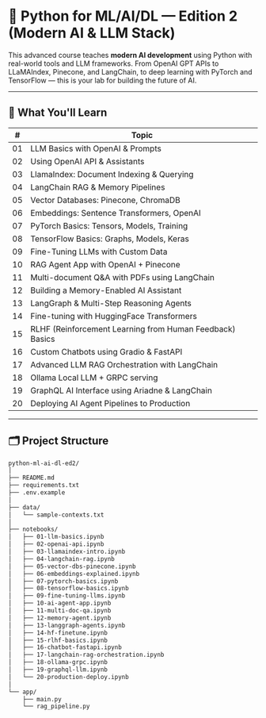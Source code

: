 # 🚀 Python for ML/AI/DL — Edition 2 (Modern AI & LLM Stack)

This advanced course teaches **modern AI development** using Python with real-world tools and LLM frameworks. From OpenAI GPT APIs to LLaMAIndex, Pinecone, and LangChain, to deep learning with PyTorch and TensorFlow — this is your lab for building the future of AI.

---

## 🧠 What You'll Learn

| # | Topic |
|----|------------------------------|
| 01 | LLM Basics with OpenAI & Prompts |
| 02 | Using OpenAI API & Assistants |
| 03 | LlamaIndex: Document Indexing & Querying |
| 04 | LangChain RAG & Memory Pipelines |
| 05 | Vector Databases: Pinecone, ChromaDB |
| 06 | Embeddings: Sentence Transformers, OpenAI |
| 07 | PyTorch Basics: Tensors, Models, Training |
| 08 | TensorFlow Basics: Graphs, Models, Keras |
| 09 | Fine-Tuning LLMs with Custom Data |
| 10 | RAG Agent App with OpenAI + Pinecone |
| 11 | Multi-document Q&A with PDFs using LangChain |
| 12 | Building a Memory-Enabled AI Assistant |
| 13 | LangGraph & Multi-Step Reasoning Agents |
| 14 | Fine-tuning with HuggingFace Transformers |
| 15 | RLHF (Reinforcement Learning from Human Feedback) Basics |
| 16 | Custom Chatbots using Gradio & FastAPI |
| 17 | Advanced LLM RAG Orchestration with LangChain |
| 18 | Ollama Local LLM + GRPC serving |
| 19 | GraphQL AI Interface using Ariadne & LangChain |
| 20 | Deploying AI Agent Pipelines to Production |

---

## 🗂️ Project Structure

```bash
python-ml-ai-dl-ed2/
│
├── README.md
├── requirements.txt
├── .env.example
│
├── data/
│   └── sample-contexts.txt
│
├── notebooks/
│   ├── 01-llm-basics.ipynb
│   ├── 02-openai-api.ipynb
│   ├── 03-llamaindex-intro.ipynb
│   ├── 04-langchain-rag.ipynb
│   ├── 05-vector-dbs-pinecone.ipynb
│   ├── 06-embeddings-explained.ipynb
│   ├── 07-pytorch-basics.ipynb
│   ├── 08-tensorflow-basics.ipynb
│   ├── 09-fine-tuning-llms.ipynb
│   ├── 10-ai-agent-app.ipynb
│   ├── 11-multi-doc-qa.ipynb
│   ├── 12-memory-agent.ipynb
│   ├── 13-langgraph-agents.ipynb
│   ├── 14-hf-finetune.ipynb
│   ├── 15-rlhf-basics.ipynb
│   ├── 16-chatbot-fastapi.ipynb
│   ├── 17-langchain-rag-orchestration.ipynb
│   ├── 18-ollama-grpc.ipynb
│   ├── 19-graphql-llm.ipynb
│   └── 20-production-deploy.ipynb
│
└── app/
    ├── main.py
    └── rag_pipeline.py
